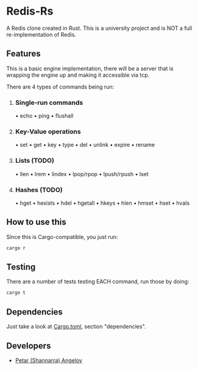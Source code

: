# Redis-Rs

A Redis clone created in Rust.
This is a university project and is NOT a full re-implementation of Redis.

## Features
This is a basic engine implementation, there will be a server that is wrapping the engine up and making it accessible via tcp.

There are 4 types of commands being run:

1. ### Single-run commands
    • echo
    • ping
    • flushall

2. ### Key-Value operations
    • set
    • get
    • key
    • type
    • del
    • unlink
    • expire
    • rename

3. ### Lists (TODO)
    • llen
    • lrem
    • lindex
    • lpop/rpop
    • lpush/rpush
    • lset

4. ### Hashes (TODO)
    • hget
    • hexists
    • hdel
    • hgetall
    • hkeys
    • hlen
    • hmset
    • hset
    • hvals


## How to use this
Since this is Cargo-compatible, you just run:
```sh
cargo r
```

## Testing
There are a number of tests testing EACH command, run those by doing:
```sh
cargo t
```

## Dependencies
Just take a look at [Cargo.toml](./Cargo.toml), section "dependencies".

## Developers
- [Petar (Shannarra) Angelov](https://www.github.com/Shannarra)
